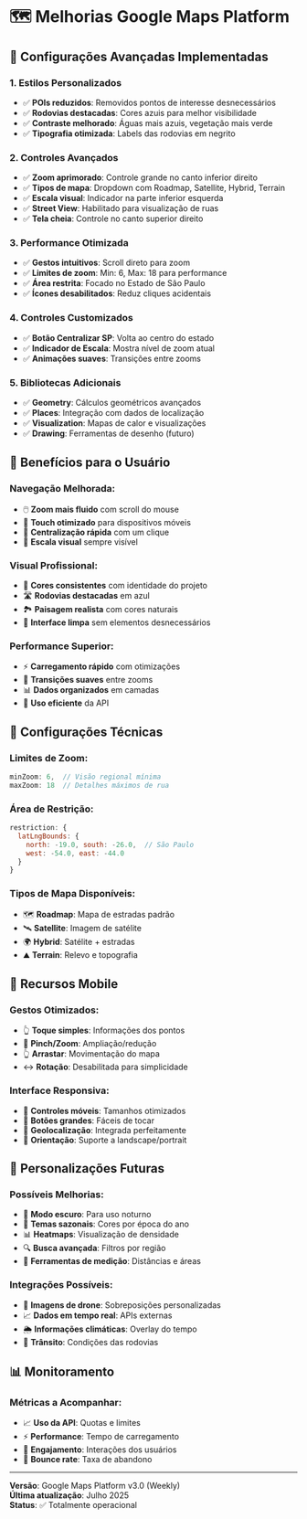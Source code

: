 # 🗺️ Melhorias Google Maps Platform

## 🚀 Configurações Avançadas Implementadas

### **1. Estilos Personalizados**
- ✅ **POIs reduzidos**: Removidos pontos de interesse desnecessários
- ✅ **Rodovias destacadas**: Cores azuis para melhor visibilidade
- ✅ **Contraste melhorado**: Águas mais azuis, vegetação mais verde
- ✅ **Tipografia otimizada**: Labels das rodovias em negrito

### **2. Controles Avançados**
- ✅ **Zoom aprimorado**: Controle grande no canto inferior direito
- ✅ **Tipos de mapa**: Dropdown com Roadmap, Satellite, Hybrid, Terrain
- ✅ **Escala visual**: Indicador na parte inferior esquerda
- ✅ **Street View**: Habilitado para visualização de ruas
- ✅ **Tela cheia**: Controle no canto superior direito

### **3. Performance Otimizada**
- ✅ **Gestos intuitivos**: Scroll direto para zoom
- ✅ **Limites de zoom**: Min: 6, Max: 18 para performance
- ✅ **Área restrita**: Focado no Estado de São Paulo
- ✅ **Ícones desabilitados**: Reduz cliques acidentais

### **4. Controles Customizados**
- ✅ **Botão Centralizar SP**: Volta ao centro do estado
- ✅ **Indicador de Escala**: Mostra nível de zoom atual
- ✅ **Animações suaves**: Transições entre zooms

### **5. Bibliotecas Adicionais**
- ✅ **Geometry**: Cálculos geométricos avançados
- ✅ **Places**: Integração com dados de localização
- ✅ **Visualization**: Mapas de calor e visualizações
- ✅ **Drawing**: Ferramentas de desenho (futuro)

## 🎯 Benefícios para o Usuário

### **Navegação Melhorada:**
- 🖱️ **Zoom mais fluido** com scroll do mouse
- 📱 **Touch otimizado** para dispositivos móveis
- 🎯 **Centralização rápida** com um clique
- 📏 **Escala visual** sempre visível

### **Visual Profissional:**
- 🎨 **Cores consistentes** com identidade do projeto
- 🛣️ **Rodovias destacadas** em azul
- 🏞️ **Paisagem realista** com cores naturais
- 🧹 **Interface limpa** sem elementos desnecessários

### **Performance Superior:**
- ⚡ **Carregamento rápido** com otimizações
- 🔄 **Transições suaves** entre zooms
- 📊 **Dados organizados** em camadas
- 💾 **Uso eficiente** da API

## 🔧 Configurações Técnicas

### **Limites de Zoom:**
```javascript
minZoom: 6,  // Visão regional mínima
maxZoom: 18  // Detalhes máximos de rua
```

### **Área de Restrição:**
```javascript
restriction: {
  latLngBounds: {
    north: -19.0, south: -26.0,  // São Paulo
    west: -54.0, east: -44.0
  }
}
```

### **Tipos de Mapa Disponíveis:**
- 🗺️ **Roadmap**: Mapa de estradas padrão
- 🛰️ **Satellite**: Imagem de satélite
- 🌍 **Hybrid**: Satélite + estradas
- ⛰️ **Terrain**: Relevo e topografia

## 📱 Recursos Mobile

### **Gestos Otimizados:**
- 👆 **Toque simples**: Informações dos pontos
- 🤏 **Pinch/Zoom**: Ampliação/redução
- 👆 **Arrastar**: Movimentação do mapa
- ↔️ **Rotação**: Desabilitada para simplicidade

### **Interface Responsiva:**
- 📱 **Controles móveis**: Tamanhos otimizados
- 🎯 **Botões grandes**: Fáceis de tocar
- 📍 **Geolocalização**: Integrada perfeitamente
- 🔄 **Orientação**: Suporte a landscape/portrait

## 🎨 Personalizações Futuras

### **Possíveis Melhorias:**
- 🌙 **Modo escuro**: Para uso noturno
- 🎨 **Temas sazonais**: Cores por época do ano
- 📊 **Heatmaps**: Visualização de densidade
- 🔍 **Busca avançada**: Filtros por região
- 📐 **Ferramentas de medição**: Distâncias e áreas

### **Integrações Possíveis:**
- 🚁 **Imagens de drone**: Sobreposições personalizadas
- 📈 **Dados em tempo real**: APIs externas
- 🌦️ **Informações climáticas**: Overlay do tempo
- 🚦 **Trânsito**: Condições das rodovias

## 📊 Monitoramento

### **Métricas a Acompanhar:**
- 📈 **Uso da API**: Quotas e limites
- ⚡ **Performance**: Tempo de carregamento
- 👥 **Engajamento**: Interações dos usuários
- 🔄 **Bounce rate**: Taxa de abandono

---
**Versão**: Google Maps Platform v3.0 (Weekly)  
**Última atualização**: Julho 2025  
**Status**: ✅ Totalmente operacional
